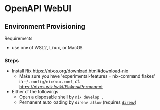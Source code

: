 # OpenAPI WebUI

## Environment Provisioning

Requirements
- use one of WSL2, Linux, or MacOS

### Steps

- Install Nix https://nixos.org/download.html#download-nix
  - Make sure you have 'experimental-features = nix-command flakes' in `~/.config/nix/nix.conf`, cf. https://nixos.wiki/wiki/Flakes#Permanent
- Either of the followings
  - Open a disposable shell by `nix develop .`
  - Permanent auto loading by `direnv allow` (requires [`direnv`](https://direnv.net/))
